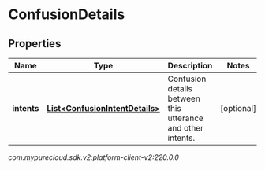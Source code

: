 # ConfusionDetails


## Properties

| Name | Type | Description | Notes |
| ------------ | ------------- | ------------- | ------------- |
| **intents** | [**List&lt;ConfusionIntentDetails&gt;**](ConfusionIntentDetails) | Confusion details between this utterance and other intents. |  [optional] |




_com.mypurecloud.sdk.v2:platform-client-v2:220.0.0_
